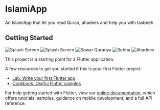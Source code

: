 # IslamiApp

An IslamiApp that let you read Quran, ahadees and help you with tasbeeh

## Getting Started

![Splash Screen](https://user-images.githubusercontent.com/65240061/129485225-453817c5-9ab8-4214-b4ca-eedabb7e3ed8.jpeg)
![Splash Screen](https://user-images.githubusercontent.com/65240061/129485225-453817c5-9ab8-4214-b4ca-eedabb7e3ed8.jpeg)
![Sowar Quranya](https://user-images.githubusercontent.com/65240061/129485234-e5d206a6-66c7-4fa1-8553-dca3aae55729.jpeg)
![Sebha](https://user-images.githubusercontent.com/65240061/129485237-fe24b71b-653d-4f2d-ac05-07186cc61ef8.jpeg)
![Ahadees](https://user-images.githubusercontent.com/65240061/129485249-2c71530c-1969-4bbc-8698-a454a1dff8e1.jpeg)


This project is a starting point for a Flutter application.

A few resources to get you started if this is your first Flutter project:

- [Lab: Write your first Flutter app](https://flutter.dev/docs/get-started/codelab)
- [Cookbook: Useful Flutter samples](https://flutter.dev/docs/cookbook)

For help getting started with Flutter, view our
[online documentation](https://flutter.dev/docs), which offers tutorials,
samples, guidance on mobile development, and a full API reference.
